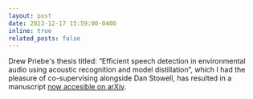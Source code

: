 ```yaml
---
layout: post
date: 2023-12-17 15:59:00-0400
inline: true
related_posts: false 
---
```


Drew Priebe's thesis titled: “Efficient speech detection in environmental audio using acoustic recognition and model distillation”, which I had the pleasure of co-supervising alongside Dan Stowell, has resulted in a manuscript [now accesible on arXiv](https://arxiv.org/abs/2312.09269). 
